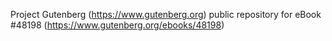 Project Gutenberg (https://www.gutenberg.org) public repository for eBook #48198 (https://www.gutenberg.org/ebooks/48198)
